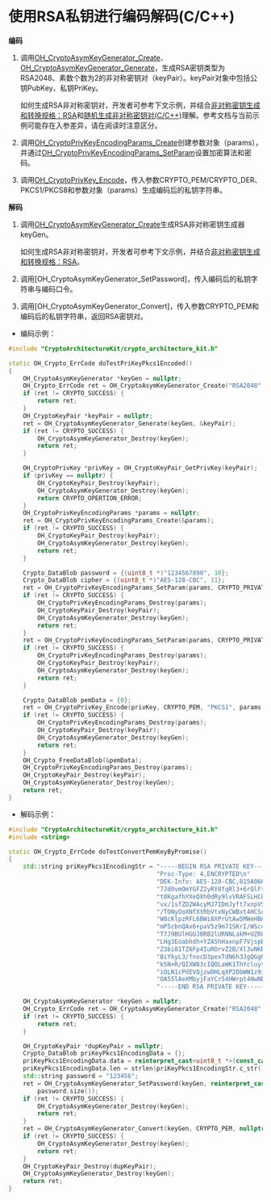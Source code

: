 # 使用RSA私钥进行编码解码(C/C++)

<!--Kit: Crypto Architecture Kit-->
<!--Subsystem: Security-->
<!--Owner: @zxz--3-->
<!--Designer: @lanming-->
<!--Tester: @PAFT-->
<!--Adviser: @zengyawen-->

**编码**

1. 调用[OH_CryptoAsymKeyGenerator_Create](../../reference/apis-crypto-architecture-kit/capi-crypto-asym-key-h.md#oh_cryptoasymkeygenerator_create)、[OH_CryptoAsymKeyGenerator_Generate](../../reference/apis-crypto-architecture-kit/capi-crypto-asym-key-h.md#oh_cryptoasymkeygenerator_generate)，生成RSA密钥类型为RSA2048、素数个数为2的非对称密钥对（keyPair）。keyPair对象中包括公钥PubKey、私钥PriKey。

   如何生成RSA非对称密钥对，开发者可参考下文示例，并结合[非对称密钥生成和转换规格：RSA](crypto-asym-key-generation-conversion-spec.md#rsa)和[随机生成非对称密钥对(C/C++)](crypto-generate-asym-key-pair-randomly-ndk.md)理解。参考文档与当前示例可能存在入参差异，请在阅读时注意区分。

2. 调用[OH_CryptoPrivKeyEncodingParams_Create](../../reference/apis-crypto-architecture-kit/capi-crypto-asym-key-h.md#oh_cryptoprivkeyencodingparams_create)创建参数对象（params），并通过[OH_CryptoPrivKeyEncodingParams_SetParam](../../reference/apis-crypto-architecture-kit/capi-crypto-asym-key-h.md#oh_cryptoprivkeyencodingparams_setparam)设置加密算法和密码。

3. 调用[OH_CryptoPrivKey_Encode](../../reference/apis-crypto-architecture-kit/capi-crypto-asym-key-h.md#oh_cryptoprivkey_encode)，传入参数CRYPTO_PEM/CRYPTO_DER、PKCS1/PKCS8和参数对象（params）生成编码后的私钥字符串。

**解码**

1. 调用[OH_CryptoAsymKeyGenerator_Create](../../reference/apis-crypto-architecture-kit/capi-crypto-asym-key-h.md#oh_cryptoasymkeygenerator_create)生成RSA非对称密钥生成器keyGen。

   如何生成RSA非对称密钥对，开发者可参考下文示例，并结合[非对称密钥生成和转换规格：RSA](crypto-asym-key-generation-conversion-spec.md#rsa)。

2. 调用[OH_CryptoAsymKeyGenerator_SetPassword]，传入编码后的私钥字符串与编码口令。

3. 调用[OH_CryptoAsymKeyGenerator_Convert]，传入参数CRYPTO_PEM和编码后的私钥字符串，返回RSA密钥对。

- 编码示例：
```C++
#include "CryptoArchitectureKit/crypto_architecture_kit.h"

static OH_Crypto_ErrCode doTestPriKeyPkcs1Encoded()
{
    OH_CryptoAsymKeyGenerator *keyGen = nullptr;
    OH_Crypto_ErrCode ret = OH_CryptoAsymKeyGenerator_Create("RSA2048", &keyGen);
    if (ret != CRYPTO_SUCCESS) {
        return ret;
    }
    OH_CryptoKeyPair *keyPair = nullptr;
    ret = OH_CryptoAsymKeyGenerator_Generate(keyGen, &keyPair);
    if (ret != CRYPTO_SUCCESS) {
        OH_CryptoAsymKeyGenerator_Destroy(keyGen);
        return ret;
    }

    OH_CryptoPrivKey *privKey = OH_CryptoKeyPair_GetPrivKey(keyPair);
    if (privKey == nullptr) {
        OH_CryptoKeyPair_Destroy(keyPair);
        OH_CryptoAsymKeyGenerator_Destroy(keyGen);
        return CRYPTO_OPERTION_ERROR;
    }
    OH_CryptoPrivKeyEncodingParams *params = nullptr;
    ret = OH_CryptoPrivKeyEncodingParams_Create(&params);
    if (ret != CRYPTO_SUCCESS) {
        OH_CryptoKeyPair_Destroy(keyPair);
        OH_CryptoAsymKeyGenerator_Destroy(keyGen);
        return ret;
    }

    Crypto_DataBlob password = {(uint8_t *)"1234567890", 10};
    Crypto_DataBlob cipher = {(uint8_t *)"AES-128-CBC", 11};
    ret = OH_CryptoPrivKeyEncodingParams_SetParam(params, CRYPTO_PRIVATE_KEY_ENCODING_PASSWORD_STR, &password);
    if (ret != CRYPTO_SUCCESS) {
        OH_CryptoPrivKeyEncodingParams_Destroy(params);
        OH_CryptoKeyPair_Destroy(keyPair);
        OH_CryptoAsymKeyGenerator_Destroy(keyGen);
        return ret;
    }
    ret = OH_CryptoPrivKeyEncodingParams_SetParam(params, CRYPTO_PRIVATE_KEY_ENCODING_SYMMETRIC_CIPHER_STR, &cipher);
    if (ret != CRYPTO_SUCCESS) {
        OH_CryptoPrivKeyEncodingParams_Destroy(params);
        OH_CryptoKeyPair_Destroy(keyPair);
        OH_CryptoAsymKeyGenerator_Destroy(keyGen);
        return ret;
    }

    Crypto_DataBlob pemData = {0};
    ret = OH_CryptoPrivKey_Encode(privKey, CRYPTO_PEM, "PKCS1", params, &pemData);
    if (ret != CRYPTO_SUCCESS) {
        OH_CryptoPrivKeyEncodingParams_Destroy(params);
        OH_CryptoKeyPair_Destroy(keyPair);
        OH_CryptoAsymKeyGenerator_Destroy(keyGen);
        return ret;
    }
    OH_Crypto_FreeDataBlob(&pemData);
    OH_CryptoPrivKeyEncodingParams_Destroy(params);
    OH_CryptoKeyPair_Destroy(keyPair);
    OH_CryptoAsymKeyGenerator_Destroy(keyGen);
    return ret;
}
```

- 解码示例：
```C++
#include "CryptoArchitectureKit/crypto_architecture_kit.h"
#include <string>

static OH_Crypto_ErrCode doTestConvertPemKeyByPromise()
{
    std::string priKeyPkcs1EncodingStr = "-----BEGIN RSA PRIVATE KEY-----\n"
                                         "Proc-Type: 4,ENCRYPTED\n"
                                         "DEK-Info: AES-128-CBC,815A066131BF05CF87CE610A59CC69AE\n\n"
                                         "7Jd0vmOmYGFZ2yRY8fqRl3+6rQlFtNcMILvcb5KWHDSrxA0ULmJE7CW0DSRikHoA\n"
                                         "t0KgafhYXeQXh0dRy9lvVRAFSLHCLJVjchx90V7ZSivBFEq7+iTozVp4AlbgYsJP\n"
                                         "vx/1sfZD2WAcyMJ7IDmJyft7xnpVSXsyWGTT4f3eaHJIh1dqjwrso7ucAW0FK6rp\n"
                                         "/TONyOoXNfXtRbVtxNyCWBxt4HCSclDZFvS9y8fz9ZwmCUV7jei/YdzyQI2wnE13\n"
                                         "W8cKlpzRFL6BWi8XPrUtAw5MWeHBAPUgPWMfcmiaeyi5BJFhQCrHLi+Gj4EEJvp7\n"
                                         "mP5cbnQAx6+paV5z9m71SKrI/WSc4ixsYYdVmlL/qwAK9YliFfoPl030YJWW6rFf\n"
                                         "T7J9BUlHGUJ0RB2lURNNLakM+UZRkeE9TByzCzgTxuQtyv5Lwsh2mAk3ia5x0kUO\n"
                                         "LHg3Eoabhdh+YZA5hHaxnpF7VjspB78E0F9Btq+A41rSJ6zDOdToHey4MJ2nxdey\n"
                                         "Z3bi81TZ6Fp4IuROrvZ2B/Xl3uNKR7n+AHRKnaAO87ywzyltvjwSh2y3xhJueiRs\n"
                                         "BiYkyL3/fnocD3pexTdN6h3JgQGgO5GV8zw/NrxA85mw8o9im0HreuFObmNj36T9\n"
                                         "k5N+R/QIXW83cIQOLaWK1ThYcluytf0tDRiMoKqULiaA6HvDMigExLxuhCtnoF8I\n"
                                         "iOLN1cPdEVQjzwDHLqXP2DbWW1z9iRepLZlEm1hLRLEmOrTGKezYupVv306SSa6J\n"
                                         "OA55lAeXMbyjFaYCr54HWrpt4NwNBX1efMUURc+1LcHpzFrBTTLbfjIyq6as49pH\n"
                                         "-----END RSA PRIVATE KEY-----\n";

    OH_CryptoAsymKeyGenerator *keyGen = nullptr;
    OH_Crypto_ErrCode ret = OH_CryptoAsymKeyGenerator_Create("RSA2048", &keyGen);
    if (ret != CRYPTO_SUCCESS) {
        return ret;
    }

    OH_CryptoKeyPair *dupKeyPair = nullptr;
    Crypto_DataBlob priKeyPkcs1EncodingData = {};
    priKeyPkcs1EncodingData.data = reinterpret_cast<uint8_t *>(const_cast<char *>(priKeyPkcs1EncodingStr.c_str()));
    priKeyPkcs1EncodingData.len = strlen(priKeyPkcs1EncodingStr.c_str());
    std::string password = "123456";
    ret = OH_CryptoAsymKeyGenerator_SetPassword(keyGen, reinterpret_cast<const unsigned char *>(password.c_str()),
        password.size());
    if (ret != CRYPTO_SUCCESS) {
        OH_CryptoAsymKeyGenerator_Destroy(keyGen);
        return ret;
    }
    ret = OH_CryptoAsymKeyGenerator_Convert(keyGen, CRYPTO_PEM, nullptr, &priKeyPkcs1EncodingData, &dupKeyPair);
    if (ret != CRYPTO_SUCCESS) {
        OH_CryptoAsymKeyGenerator_Destroy(keyGen);
        return ret;
    }
    OH_CryptoKeyPair_Destroy(dupKeyPair);
    OH_CryptoAsymKeyGenerator_Destroy(keyGen);
    return ret;
}
```